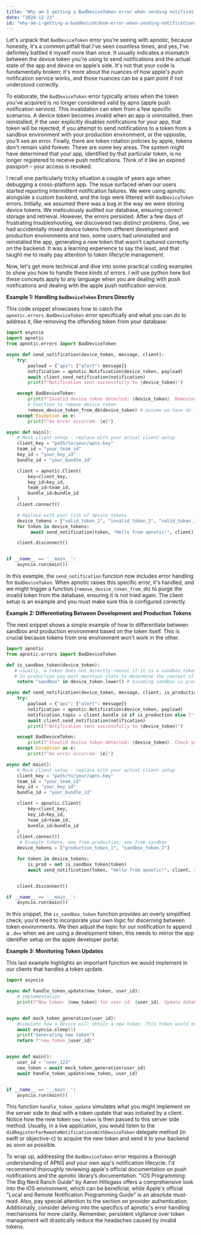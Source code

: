 ```yaml
---
title: "Why am I getting a BadDeviceToken error when sending notifications with apnotic?"
date: "2024-12-23"
id: "why-am-i-getting-a-baddevicetoken-error-when-sending-notifications-with-apnotic"
---
```


Let's unpack that `BadDeviceToken` error you're seeing with apnotic, because honestly, it's a common pitfall that I've seen countless times, and yes, I've definitely battled it myself more than once. It usually indicates a mismatch between the device token you're using to send notifications and the actual state of the app and device on apple’s side. It's not that your code is fundamentally broken; it's more about the nuances of how apple's push notification service works, and those nuances can be a pain point if not understood correctly.

To elaborate, the `BadDeviceToken` error typically arises when the token you've acquired is no longer considered valid by apns (apple push notification service). This invalidation can stem from a few specific scenarios. A device token becomes invalid when an app is uninstalled, then reinstalled; if the user explicitly disables notifications for your app, that token will be rejected; if you attempt to send notifications to a token from a sandbox environment with your production environment, or the opposite, you’ll see an error. Finally, there are token rotation policies by apple, tokens don't remain valid forever. These are some key areas. The system might have determined that your app, identified by that particular token, is no longer registered to receive push notifications. Think of it like an expired passport – your access is revoked.

I recall one particularly tricky situation a couple of years ago when debugging a cross-platform app. The issue surfaced when our users started reporting intermittent notification failures. We were using apnotic alongside a custom backend, and the logs were littered with `BadDeviceToken` errors. Initially, we assumed there was a bug in the way we were storing device tokens. We meticulously audited our database, ensuring correct storage and retrieval. However, the errors persisted. After a few days of frustrating troubleshooting, we discovered two distinct problems. One, we had accidentally mixed device tokens from different development and production environments and two, some users had uninstalled and reinstalled the app, generating a new token that wasn't captured correctly on the backend. It was a learning experience to say the least, and that taught me to really pay attention to token lifecycle management.

Now, let's get more technical and dive into some practical coding examples to show you how to handle these kinds of errors. I will use python here but these concepts apply to any language when you are dealing with push notifications and dealing with the apple push notification service.

**Example 1: Handling `BadDeviceToken` Errors Directly**

This code snippet showcases how to catch the `apnotic.errors.BadDeviceToken` error specifically and what you can do to address it, like removing the offending token from your database:

```python
import asyncio
import apnotic
from apnotic.errors import BadDeviceToken

async def send_notification(device_token, message, client):
    try:
        payload = {"aps": {"alert": message}}
        notification = apnotic.Notification(device_token, payload)
        await client.send_notification(notification)
        print(f"Notification sent successfully to {device_token}")

    except BadDeviceToken:
        print(f"Invalid device token detected: {device_token}. Removing from database.")
        # Function to remove device token
        remove_device_token_from_db(device_token) # assume we have an implementation for this.
    except Exception as e:
        print(f"An error occurred: {e}")

async def main():
    # Mock client setup - replace with your actual client setup
    client_key = "path/to/your/apns.key"
    team_id = "your_team_id"
    key_id = "your_key_id"
    bundle_id = "your_bundle_id"

    client = apnotic.Client(
        key=client_key,
        key_id=key_id,
        team_id=team_id,
        bundle_id=bundle_id
    )
    client.connect()

    # Replace with your list of device tokens
    device_tokens = ["valid_token_1", "invalid_token_2", "valid_token_3"]
    for token in device_tokens:
         await send_notification(token, "Hello from apnotic!", client)

    client.disconnect()


if __name__ == '__main__':
    asyncio.run(main())
```

In this example, the `send_notification` function now includes error handling for `BadDeviceToken`. When apnotic raises this specific error, it's handled, and we might trigger a function (`remove_device_token_from_db`) to purge the invalid token from the database, ensuring it is not tried again. The client setup is an example and you must make sure this is configured correctly.

**Example 2: Differentiating Between Development and Production Tokens**

The next snippet shows a simple example of how to differentiate between sandbox and production environment based on the token itself. This is crucial because tokens from one environment won't work in the other.

```python
import apnotic
from apnotic.errors import BadDeviceToken

def is_sandbox_token(device_token):
   # usually, a token does not directly reveal if it is a sandbox token but this is a simplification.
   # In production you must maintain state to determine the context of the token when you first acquire it.
    return "sandbox" in device_token.lower() # assuming sandbox is present in the token as an example

async def send_notification(device_token, message, client, is_production=False):
    try:
        payload = {"aps": {"alert": message}}
        notification = apnotic.Notification(device_token, payload)
        notification.topic = client.bundle_id if is_production else f"{client.bundle_id}.dev"  # append .dev for sandbox
        await client.send_notification(notification)
        print(f"Notification sent successfully to {device_token}")

    except BadDeviceToken:
        print(f"Invalid device token detected: {device_token}. Check your environment.")
    except Exception as e:
        print(f"An error occurred: {e}")

async def main():
    # Mock client setup - replace with your actual client setup
    client_key = "path/to/your/apns.key"
    team_id = "your_team_id"
    key_id = "your_key_id"
    bundle_id = "your_bundle_id"

    client = apnotic.Client(
        key=client_key,
        key_id=key_id,
        team_id=team_id,
        bundle_id=bundle_id
    )
    client.connect()
     # Example tokens, one from production, one from sandbox
    device_tokens = ["production_token_1", "sandbox_token_2"]

    for token in device_tokens:
        is_prod = not is_sandbox_token(token)
        await send_notification(token, "Hello from apnotic!", client, is_prod)


    client.disconnect()

if __name__ == '__main__':
    asyncio.run(main())

```
In this snippet, the `is_sandbox_token` function provides an overly simplified check; you'd need to incorporate your own logic for discerning between token environments. We then adjust the topic for our notification to append a `.dev` when we are using a development token, this needs to mirror the app identifier setup on the apple developer portal.

**Example 3: Monitoring Token Updates**

This last example highlights an important function we would implement in our clients that handles a token update.

```python
import asyncio

async def handle_token_update(new_token, user_id):
    # implementation
    print(f"New token: {new_token} for user id: {user_id}. Update database record for user")


async def mock_token_generation(user_id):
    #simulate how a device will obtain a new token. This token would need to be stored server side
    await asyncio.sleep(1)
    print("Generating new token")
    return f"new_token_{user_id}"


async def main():
    user_id = "user_123"
    new_token = await mock_token_generation(user_id)
    await handle_token_update(new_token, user_id)


if __name__ == '__main__':
    asyncio.run(main())
```

This function `handle_token_update` simulates what you might implement on the server side to deal with a token update that was initiated by a client. Notice how the new token `new_token` is then passed to this server side method. Usually, in a live application, you would listen to the `didRegisterForRemoteNotificationsWithDeviceToken` delegate method (in swift or objective-c) to acquire the new token and send it to your backend as soon as possible.

To wrap up, addressing the `BadDeviceToken` error requires a thorough understanding of APNS and your own app's notification lifecycle. I'd recommend thoroughly reviewing apple's official documentation on push notifications and the apnotic library’s documentation. "iOS Programming: The Big Nerd Ranch Guide" by Aaron Hillegass offers a comprehensive look into the iOS environment, which can be beneficial, while Apple's official "Local and Remote Notification Programming Guide" is an absolute must-read. Also, pay special attention to the section on provider authentication. Additionally, consider delving into the specifics of apnotic's error handling mechanisms for more clarity. Remember, persistent vigilance over token management will drastically reduce the headaches caused by invalid tokens.
